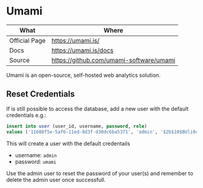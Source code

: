# Umami

| What          | Where                                     |
|---------------|-------------------------------------------|
| Official Page | <https://umami.is/>                       |
| Docs          | <https://umami.is/docs>                   |
| Source        | <https://github.com/umami-software/umami> |

Umami is an open-source, self-hosted web analytics solution.

## Reset Credentials

If is still possible to access the database, add a new user with the default credentials e.g.:

``` sql
insert into user (user_id, username, password, role) 
values ('11688f5e-5af6-11ed-8d3f-d30dc6ba5371', 'admin', '$2b$10$BUli0c.muyCW1ErNJc3jL.vFRFtFJWrT8/GcR4A.sUdCznaXiqFXa', 'admin');
```

This will create a user with the default credentails

- username: `admin`
- password: `umami`

Use the admin user to reset the password of your user(s) and remember to delete the admin user once successfull.
